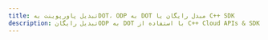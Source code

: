---title: تبدیل پاورپوینت بهDOT، ODP به DOT مبدل رایگان یا C++ SDKdescription: تبدیل رایگانODP به DOT با استفاده از C++ Cloud APIs & SDK. همچنین اسناد Microsoft PowerPoint را در Cloud ایجاد، ویرایش و رندر کنید.---